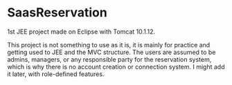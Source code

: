 # SaasReservation
1st JEE project made on Eclipse with Tomcat 10.1.12.

This project is not something to use as it is, it is mainly for practice and getting used to JEE and the MVC structure.
The users are assumed to be admins, managers, or any responsible party for the reservation system, which is why there is no account creation or connection system. I might add it later, with role-defined features.

